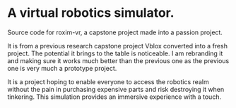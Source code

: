 # A virtual robotics simulator.  
Source code for roxim-vr, a capstone project made into a passion project.

It is from a previous research capstone project Vblox converted into a fresh project. The potential it brings to the table is noticeable. I am rebranding it and making sure it works much better than the previous one as the previous one is very much a prototype project. 

It is a project hoping to enable everyone to access the robotics realm without the pain in purchasing expensive parts and risk destroying it when tinkering. This simulation provides an immersive experience with a touch.
